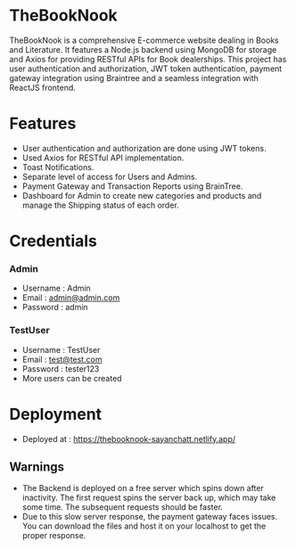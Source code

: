 # TheBookNook
TheBookNook is a comprehensive E-commerce website dealing in Books and Literature. It features a Node.js backend using MongoDB for storage and Axios for providing RESTful APIs for Book dealerships.
This project has user authentication and authorization, JWT token authentication, payment gateway integration using Braintree and a seamless integration with ReactJS frontend.

# Features

* User authentication and authorization are done using JWT tokens.
* Used Axios for RESTful API implementation.
* Toast Notifications.
* Separate level of access for Users and Admins.
* Payment Gateway and Transaction Reports using BrainTree.
* Dashboard for Admin to create new categories and products and manage the Shipping status of each order.

# Credentials

### Admin
* Username : Admin
* Email : admin@admin.com
* Password : admin

### TestUser
* Username : TestUser
* Email : test@test.com
* Password : tester123
* More users can be created

# Deployment
* Deployed at : https://thebooknook-sayanchatt.netlify.app/

## Warnings
* The Backend is deployed on a free server which spins down after inactivity. The first request spins the server back up, which may take some time. The subsequent requests should be faster.
* Due to this slow server response, the payment gateway faces issues. You can download the files and host it on your localhost to get the proper response.
  
